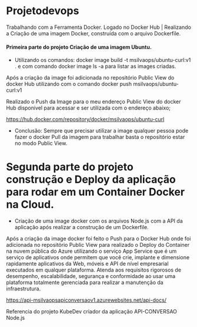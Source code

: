 # Projetodevops

Trabalhando com a Ferramenta Docker. Logado no Docker Hub | Realizando a Criação de uma imagem Docker, construída com o arquivo Dockerfile.

#### Primeira parte do projeto Criação de uma imagem Ubuntu.

- Utilizando os comandos:  docker image build -t msilvaops/ubuntu-curl:v1 . e com comando
docker image ls -a  para listar as images criadas. 

Após a criação da image foi adicionada no repositório Public View do docker Hub utilizando com o comando docker push msilvaops/ubuntu-curl:v1

Realizado o Push da Image para o meu endereço Public View do docker Hub disponivel para acessar e ser utilizada com o endereço abaixo;

https://hub.docker.com/repository/docker/msilvaops/ubuntu-curl

- Conclusão: Sempre que precisar utilizar a image qualquer pessoa pode fazer o docker Pull da imagem para trabalhar basta o repositório estar no modo Public View.

# Segunda parte do projeto construção e Deploy da aplicação para rodar em um Container Docker na Cloud. 

- Criação de uma image docker com os arquivos Node.js com a API da aplicação após realizar a construção de um Dockerfile.

Após a criação da image docker foi feito o Push para o Docker Hub onde foi adicionada no repositório Public View para realizado o Deploy do Container na nuvem pública do Azure utilizando o serviço App Service que é um serviço de aplicativos onde permitem que você crie, implante e dimensione rapidamente aplicativos da Web, móveis e API de nível empresarial executados em qualquer plataforma. Atenda aos requisitos rigorosos de desempenho, escalabilidade, segurança e conformidade ao usar uma plataforma totalmente gerenciada para realizar a manutenção da infraestrutura.

https://api-msilvaopsapiconversaov1.azurewebsites.net/api-docs/

Referencia do projeto KubeDev criador da aplicação API-CONVERSAO Node.js
